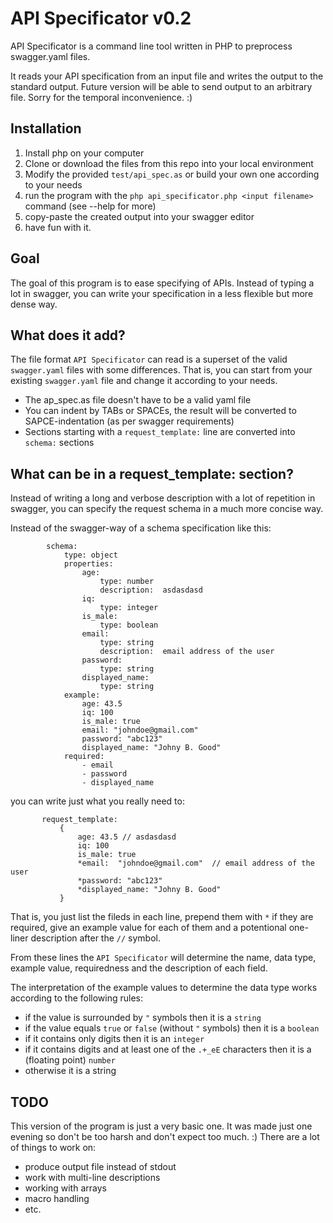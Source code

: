 # API Specificator v0.2

API Specificator is a command line tool written in PHP to preprocess swagger.yaml files. 

It reads your API specification from an input file and writes the output to the standard output. 
Future version will be able to send output to an arbitrary file. Sorry for the temporal inconvenience. :)

## Installation ##

1. Install php on your computer
1. Clone or download the files from this repo into your local environment
1. Modify the provided `test/api_spec.as` or build your own one according to your needs
1. run the program with the `php api_specificator.php <input filename>` command (see --help for more)
1. copy-paste the created output into your swagger editor
1. have fun with it.

## Goal ##

The goal of this program is to ease specifying of APIs. 
Instead of typing a lot in swagger, you can write your specification in a less flexible but more dense way.

## What does it add? ##

The file format `API Specificator` can read is a superset of the valid `swagger.yaml` files with some differences. 
That is, you can start from your existing `swagger.yaml` file and change it according to your needs.

* The ap_spec.as file doesn't have to be a valid yaml file
* You can indent by TABs or SPACEs, the result will be converted to SAPCE-indentation (as per swagger requirements)
* Sections starting with a `request_template:` line are converted into `schema:` sections 

## What can be in a request_template: section? ##

Instead of writing a long and verbose description with a lot of repetition in swagger, you can specify the request schema in a much more concise way. 

Instead of the swagger-way of a schema specification like this:

```
        schema:
            type: object
            properties:
                age:
                    type: number
                    description:  asdasdasd
                iq:
                    type: integer
                is_male:
                    type: boolean
                email:
                    type: string
                    description:  email address of the user
                password:
                    type: string
                displayed_name:
                    type: string
            example:
                age: 43.5
                iq: 100
                is_male: true
                email: "johndoe@gmail.com"
                password: "abc123"
                displayed_name: "Johny B. Good"
            required:
                - email
                - password
                - displayed_name
```
 you can write just what you really need to:
 
 ```
		request_template:
			{
				age: 43.5 // asdasdasd
				iq: 100
				is_male: true
				*email:  "johndoe@gmail.com"  // email address of the user
				*password: "abc123"
				*displayed_name: "Johny B. Good"
			}
```

That is, you just list the fileds in each line, prepend them with `*` if they are required, give an example value for each of them and a potentional one-liner description after the `//` symbol.

From these lines the `API Specificator` will determine the name, data type, example value, requiredness and the description of each field. 

The interpretation of the example values to determine the data type works according to the following rules:
- if the value is surrounded by `"` symbols then it is a `string`
- if the value equals `true` or `false` (without `"` symbols) then it is a `boolean`
- if it contains only digits then it is an `integer`
- if it contains digits and at least one of the `.+_eE` characters then it is a (floating point) `number` 
- otherwise it is a string

## TODO ##

This version of the program is just a very basic one. It was made just one evening so don't be too harsh and don't expect too much. :) 
There are a lot of things to work on:

- produce output file instead of stdout
- work with multi-line descriptions
- working with arrays
- macro handling
- etc.

